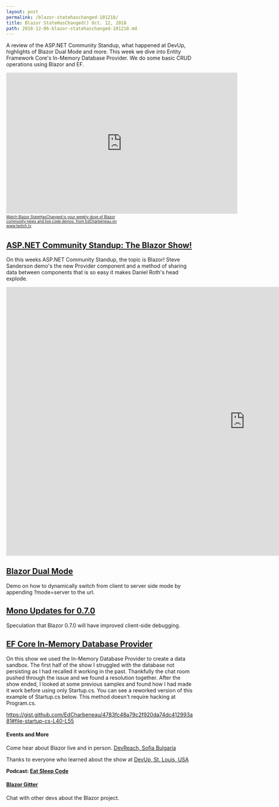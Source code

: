 ```yaml
---
layout: post
permalink: /blazor-statehaschanged-101218/
title: Blazor StateHasChanged() Oct. 12, 2018
path: 2018-12-06-blazor-statehaschanged-101218.md
---
```


A review of the ASP.NET Community Standup, what happened at DevUp, highlights of Blazor Dual Mode and more. This week we dive into Entity Framework Core's In-Memory Database Provider. We do some basic CRUD operations using Blazor and EF.

<iframe src="https://player.twitch.tv/?autoplay=false&video=v321698059" frameborder="0" allowfullscreen="true" scrolling="no" height="378" width="620"></iframe><a href="https://www.twitch.tv/videos/321698059?tt_content=text_link&tt_medium=vod_embed" style="padding:2px 0px 4px; display:block; width:345px; font-weight:normal; font-size:10px; text-decoration:underline;">Watch Blazor StateHasChanged is your weekly dose of Blazor community news and live code demos. from EdCharbeneau on www.twitch.tv</a>

## [ASP.NET Community Standup: The Blazor Show!](https://www.youtube.com/watch?v=wwi55L6Qb18&list=PL1rZQsJPBU2StolNg0aqvQswETPcYnNKL&index=0)

On this weeks ASP.NET Community Standup, the topic is Blazor! Steve Sanderson demo's the new Provider component and a method of sharing data between components that is so easy it makes Daniel Roth's head explode.

<iframe width="1280" height="720" src="https://www.youtube.com/embed/wwi55L6Qb18?list=PL1rZQsJPBU2StolNg0aqvQswETPcYnNKL" frameborder="0" allow="autoplay; encrypted-media" allowfullscreen></iframe>

## [Blazor Dual Mode](https://github.com/Suchiman/BlazorDualMode)

Demo on how to dynamically switch from client to server side mode by appending ?mode=server to the url.

## [Mono Updates for 0.7.0](https://github.com/aspnet/Blazor/issues/1546)

Speculation that Blazor 0.7.0 will have improved client-side debugging. 

## [EF Core In-Memory Database Provider](https://docs.microsoft.com/en-us/ef/core/providers/in-memory/)

On this show we used the In-Memory Database Provider to create a data sandbox. The first half of the show I struggled with the database not persisting as I had recalled it working in the past. Thankfully the chat room pushed through the issue and we found a resolution together. After the show ended, I looked at some previous samples and found how I had made it work before using only Startup.cs. You can see a reworked version of this example of Startup.cs below. This method doesn't require hacking at Program.cs.

https://gist.github.com/EdCharbeneau/4783fc48a79c2f920da74dc412993a81#file-startup-cs-L40-L55

#### Events and More

Come hear about Blazor live and in person.
[DevReach, Sofia Bulgaria](https://devreach.com/)

Thanks to everyone who learned about the show at [DevUp, St. Louis, USA](https://devupconf.org/)

**Podcast: [Eat Sleep Code](https://soundcloud.com/esc-podcast)**

#### [Blazor Gitter](https://gitter.im/aspnet/Blazor#utm_source=notification&utm_medium=email&utm_campaign=unread-notifications) 

Chat with other devs about the Blazor project.

